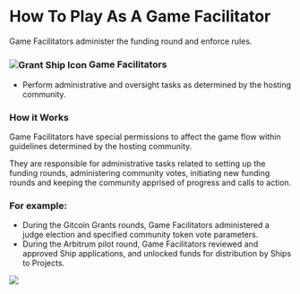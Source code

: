 # How To Play As A Game Facilitator

Game Facilitators administer the funding round and enforce rules.

<h3><img src="/gamefacilitator_icon.svg" style="display: inline; vertical-align: middle;" alt="Grant Ship Icon" /> Game Facilitators</h3>

- Perform administrative and oversight tasks as determined by the hosting community.

### How it Works

Game Facilitators have special permissions to affect the game flow within guidelines determined by the hosting community.

They are responsible for administrative tasks related to setting up the funding rounds, administering community votes, initiating new funding rounds and keeping the community apprised of progress and calls to action.

### For example:

- During the Gitcoin Grants rounds, Game Facilitators administered a judge election and specified community token vote parameters.
- During the Arbitrum pilot round, Game Facilitators reviewed and approved Ship applications, and unlocked funds for distribution by Ships to Projects.

![](/game_facilitators.webp)
